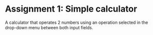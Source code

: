 # Assignment 1: Simple calculator

A calculator that operates 2 numbers using an operation selected in the drop-down menu between both input fields.
